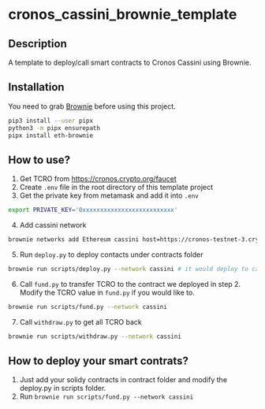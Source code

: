 # cronos_cassini_brownie_template

## Description
A template to deploy/call smart contracts to Cronos Cassini using Brownie.

## Installation
You need to grab [Brownie](https://cronos.crypto.org/faucet) before using this project.
``` sh
pip3 install --user pipx
python3 -m pipx ensurepath
pipx install eth-brownie
```

## How to use?
1. Get TCRO from https://cronos.crypto.org/faucet
2. Create `.env` file in the root directory of this template project
3. Get the private key from metamask and add it into `.env`
``` sh
export PRIVATE_KEY='0xxxxxxxxxxxxxxxxxxxxxxxxxx'
```

4. Add cassini network
``` sh
brownie networks add Ethereum cassini host=https://cronos-testnet-3.crypto.org:8545 chainid=338
```

5. Run `deploy.py` to deploy contacts under contracts folder
``` sh
brownie run scripts/deploy.py --network cassini # it would deploy to cassini testnet!
```

6. Call `fund.py` to transfer TCRO to the contract we deployed in step 2. Modify the TCRO value in `fund.py` if you would like to.
``` sh
brownie run scripts/fund.py --network cassini
```

7. Call `withdraw.py` to get all TCRO back
``` sh
brownie run scripts/withdraw.py --network cassini
```

## How to deploy your smart contrats?
1. Just add your solidy contracts in contract folder and modify the deploy.py in scripts folder.
2. Run `brownie run scripts/fund.py --network cassini`

